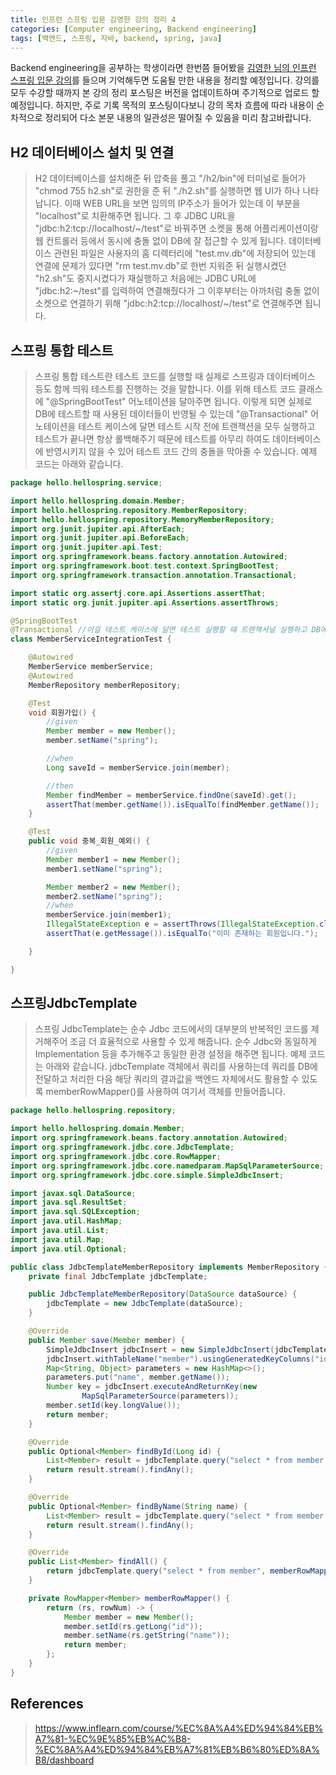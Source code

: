 ```yaml
---
title: 인프런 스프링 입문 김영한 강의 정리 4
categories: [Computer engineering, Backend engineering]
tags: [백엔드, 스프링, 자바, backend, spring, java]
---
```


Backend engineering을 공부하는 학생이라면 한번쯤 들어봤을 [김영한 님의 인프런 스프링 입문 강의](https://www.inflearn.com/course/%EC%8A%A4%ED%94%84%EB%A7%81-%EC%9E%85%EB%AC%B8-%EC%8A%A4%ED%94%84%EB%A7%81%EB%B6%80%ED%8A%B8/dashboard)를 들으며 기억해두면 도움될 만한 내용을 정리할 예정입니다. 강의를 모두 수강할 때까지 본 강의 정리 포스팅은 버전을 업데이트하며 주기적으로 업로드 할 예정입니다. 하지만, 주로 기록 목적의 포스팅이다보니 강의 목차 흐름에 따라 내용이 순차적으로 정리되어 다소 본문 내용의 일관성은 떨어질 수 있음을 미리 참고바랍니다. 

## H2 데이터베이스 설치 및 연결
> H2 데이터베이스를 설치해준 뒤 압축을 풀고 "/h2/bin"에 터미널로 들어가 "chmod 755 h2.sh"로 권한을 준 뒤 "./h2.sh"를 실행하면 웹 UI가 하나 나타납니다. 이때 WEB URL을 보면 임의의 IP주소가 들어가 있는데 이 부분을 "localhost"로 치환해주면 됩니다. 그 후 JDBC URL을 "jdbc:h2:tcp://localhost/~/test"로 바꿔주면 소켓을 통해 어플리케이션이랑 웹 컨트롤러 등에서 동시에 충돌 없이 DB에 잘 접근할 수 있게 됩니다. 데이터베이스 관련된 파일은 사용자의 홈 디렉터리에 "test.mv.db"에 저장되어 있는데 연결에 문제가 있다면 "rm test.mv.db"로 한번 지워준 뒤 실행시켰던 "h2.sh"도 중지시켰다가 재실행하고 처음에는 JDBC URL에 "jdbc:h2:~/test"를 입력하여 연결해줬다가 그 이후부터는 아까처럼 충돌 없이 소켓으로 연결하기 위해 "jdbc:h2:tcp://localhost/~/test"로 연결해주면 됩니다. 

## 스프링 통합 테스트
> 스프링 통합 테스트란 테스트 코드를 실행할 때 실제로 스프링과 데이터베이스 등도 함께 띄워 테스트를 진행하는 것을 말합니다. 이를 위해 테스트 코드 클래스에 "@SpringBootTest" 어노테이션을 달아주면 됩니다. 이렇게 되면 실제로 DB에 테스트할 때 사용된 데이터들이 반영될 수 있는데 "@Transactional" 어노테이션을 테스트 케이스에 달면 테스트 시작 전에 트랜잭션을 모두 실행하고 테스트가 끝나면 항상 롤백해주기 때문에 테스트를 아무리 하여도 데이터베이스에 반영시키지 않을 수 있어 테스트 코드 간의 충돌을 막아줄 수 있습니다. 예제 코드는 아래와 같습니다. 
   
```java
package hello.hellospring.service;

import hello.hellospring.domain.Member;
import hello.hellospring.repository.MemberRepository;
import hello.hellospring.repository.MemoryMemberRepository;
import org.junit.jupiter.api.AfterEach;
import org.junit.jupiter.api.BeforeEach;
import org.junit.jupiter.api.Test;
import org.springframework.beans.factory.annotation.Autowired;
import org.springframework.boot.test.context.SpringBootTest;
import org.springframework.transaction.annotation.Transactional;

import static org.assertj.core.api.Assertions.assertThat;
import static org.junit.jupiter.api.Assertions.assertThrows;

@SpringBootTest
@Transactional //이걸 테스트 케이스에 달면 테스트 실행할 때 트랜잭셔널 실행하고 DB에 데이터를 모두 넣은 다음에 롤백을 해줘서 DB에 테스트한 데이터들이 반영되지 않음
class MemberServiceIntegrationTest {

    @Autowired
    MemberService memberService;
    @Autowired
    MemberRepository memberRepository;

    @Test
    void 회원가입() {
        //given
        Member member = new Member();
        member.setName("spring");

        //when
        Long saveId = memberService.join(member);

        //then
        Member findMember = memberService.findOne(saveId).get();
        assertThat(member.getName()).isEqualTo(findMember.getName());
    }

    @Test
    public void 중복_회원_예외() {
        //given
        Member member1 = new Member();
        member1.setName("spring");

        Member member2 = new Member();
        member2.setName("spring");
        //when
        memberService.join(member1);
        IllegalStateException e = assertThrows(IllegalStateException.class, () -> memberService.join(member2));
        assertThat(e.getMessage()).isEqualTo("이미 존재하는 회원입니다.");

    }

}
```

## 스프링JdbcTemplate
> 스프링 JdbcTemplate는 순수 Jdbc 코드에서의 대부분의 반복적인 코드를 제거해주어 조금 더 효율적으로 사용할 수 있게 해줍니다. 순수 Jdbc와 동일하게 Implementation 등을 추가해주고 동일한 환경 설정을 해주면 됩니다. 예제 코드는 아래와 같습니다. jdbcTemplate 객체에서 쿼리를 사용하는데 쿼리를 DB에 전달하고 처리한 다음 해당 쿼리의 결과값을 백엔드 자체에서도 활용할 수 있도록 memberRowMapper()를 사용하여 여기서 객체를 만들어줍니다. 
   
```java
package hello.hellospring.repository;

import hello.hellospring.domain.Member;
import org.springframework.beans.factory.annotation.Autowired;
import org.springframework.jdbc.core.JdbcTemplate;
import org.springframework.jdbc.core.RowMapper;
import org.springframework.jdbc.core.namedparam.MapSqlParameterSource;
import org.springframework.jdbc.core.simple.SimpleJdbcInsert;

import javax.sql.DataSource;
import java.sql.ResultSet;
import java.sql.SQLException;
import java.util.HashMap;
import java.util.List;
import java.util.Map;
import java.util.Optional;

public class JdbcTemplateMemberRepository implements MemberRepository {
    private final JdbcTemplate jdbcTemplate;

    public JdbcTemplateMemberRepository(DataSource dataSource) {
        jdbcTemplate = new JdbcTemplate(dataSource);
    }

    @Override
    public Member save(Member member) {
        SimpleJdbcInsert jdbcInsert = new SimpleJdbcInsert(jdbcTemplate);
        jdbcInsert.withTableName("member").usingGeneratedKeyColumns("id");
        Map<String, Object> parameters = new HashMap<>();
        parameters.put("name", member.getName());
        Number key = jdbcInsert.executeAndReturnKey(new
                MapSqlParameterSource(parameters));
        member.setId(key.longValue());
        return member;
    }

    @Override
    public Optional<Member> findById(Long id) {
        List<Member> result = jdbcTemplate.query("select * from member where id = ?", memberRowMapper(), id);
        return result.stream().findAny();
    }

    @Override
    public Optional<Member> findByName(String name) {
        List<Member> result = jdbcTemplate.query("select * from member where name = ?", memberRowMapper(), name);
        return result.stream().findAny();
    }

    @Override
    public List<Member> findAll() {
        return jdbcTemplate.query("select * from member", memberRowMapper());
    }

    private RowMapper<Member> memberRowMapper() {
        return (rs, rowNum) -> {
            Member member = new Member();
            member.setId(rs.getLong("id"));
            member.setName(rs.getString("name"));
            return member;
        };
    }
}
```

## References
> https://www.inflearn.com/course/%EC%8A%A4%ED%94%84%EB%A7%81-%EC%9E%85%EB%AC%B8-%EC%8A%A4%ED%94%84%EB%A7%81%EB%B6%80%ED%8A%B8/dashboard